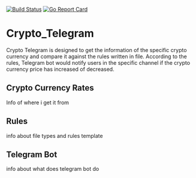 [![Build Status](https://travis-ci.com/AntanasMaziliauskas/Crypto_Telegram.svg?branch=master)](https://travis-ci.com/AntanasMaziliauskas/Crypto_Telegram)
[![Go Report Card](https://goreportcard.com/report/github.com/AntanasMaziliauskas/Crypto_Telegram)](https://goreportcard.com/report/github.com/AntanasMaziliauskas/Crypto_Telegram)
# Crypto_Telegram

Crypto Telegram is designed to get the information of the specific crypto currency and compare it against the rules written in file. According to the rules, Telegram bot would notify users in the specific channel if the crypto currency price has increased of decreased.

## Crypto Currency Rates

Info of where i get it from

## Rules

info about file types and rules template

## Telegram Bot

info about what does telegram bot do
